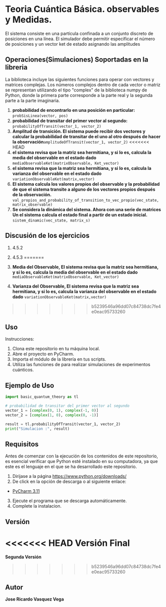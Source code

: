 # Teoria Cuántica Básica. observables y Medidas.

El sistema consiste en una partícula confinada a un conjunto discreto de posiciones en una línea. El simulador debe permitir especificar el número de posiciones y un vector ket de estado asignando las amplitudes

## Operaciones(Simulaciones) Soportadas en la libreria

La biblioteca incluye las siguientes funciones para operar con vectores y matrices complejas. Los números complejos dentro de cada vector o matriz se representan utilizando el tipo "complex" de la biblioteca numpy de Python, donde la primera parte corresponde a la parte real y la segunda parte a la parte imaginaria.

1. **probabilidad de encontrarlo en una posición en particular:** `probSisLinea(vector, pos)`
2. **probabilidad de transitar del primer vector al segundo:** `probabilityOfTransit(vector_1, vector_2)`
3. **Amplitud de transición. El sistema puede recibir dos vectores y calcular la probabilidad de transitar de el uno al otro después de hacer la observación**`amplitudeOfTransit(vector_1, vector_2)`
<<<<<<< HEAD
4. **el sistema revisa que la matriz sea hermitiana, y si lo es, calcula la media  del observable en el estado dado** `mediaObservableKet(matrixObservable, Ket_vector)`
5. **el sistema revisa que la matriz sea hermitiana, y si lo es, calcula la varianza del observable en el estado dado** `variationObservableKet(matrix,vector)`
6. **El sistema calcula los valores propios del observable y la probabilidad de que el sistema transite a alguno de los vectores propios después de la observación.** `val_propios_and_probability_of_transition_to_vec_propio(vec_state, matrix_observable)`
7. **Se considera la dinámica del sistema. Ahora con una serie de matrices Un el sistema calcula el estado final a partir de un estado inicial.** `sistem_dinamic(vec_state, matrix_s)`

## Discusión de los ejercicios
1. 4.5.2

2. 4.5.3
=======
4. **Media del Observable, El sistema revisa que la matriz sea hermitiana, y si lo es, calcula la media  del observable en el estado dado** `mediaObservableKet(matrixObservable, Ket_vector)`
5. **Varianza del Observable, El sistema revisa que la matriz sea hermitiana, y si lo es, calcula la varianza del observable en el estado dado** `variationObservableKet(matrix,vector)`
   
>>>>>>> b5239546a96dd07c84738dc7fe4e0eac95733260
## Uso
Instrucciones:
1. Clona este repositorio en tu máquina local.
2. Abre el proyecto en PyCharm.
3. Importa el módulo de la librería en tus scripts.
4. Utiliza las funciones de para realizar simulaciones de experimentos cuánticos.

## Ejemplo de Uso

```python
import basic_quantum_theory as tl

# probabilidad de transitar del primer vector al segundo
vector_1 = [complex(0, 1), complex(-1, 0)]
vector_2 = [complex(1, 0), complex(0, -1)]

result = tl.probabilityOfTransit(vector_1, vector_2)
print("Simulacion :", result)
```

## Requisitos

Antes de comenzar con la ejecución de los contenidos de este repositorio, es esencial verificar que Python esté instalado en su computadora, ya que este es el lenguaje en el que se ha desarrollado este repositorio.

1. Dirijase a la página https://www.python.org/downloads/
2. De click en la opción de descarga o al siguiente enlace:
- [PyCharm 3.11](https://www.jetbrains.com/pycharm/)
3. Ejecute el programa que se descarga automáticamente.
4. Complete la instalacion.

## Versión
<<<<<<< HEAD
**Versión Final**
=======
**Segunda Versión**
>>>>>>> b5239546a96dd07c84738dc7fe4e0eac95733260

## Autor
**Jose Ricardo Vasquez Vega**
